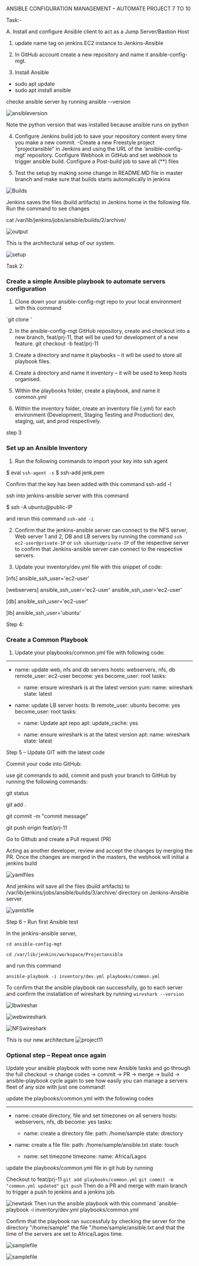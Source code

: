 ANSIBLE CONFIGURATION MANAGEMENT – AUTOMATE PROJECT 7 TO 10

Task:-

A. Install and configure Ansible client to act as a Jump Server/Bastion Host

1. update name tag on jenkins EC2 instance to Jenkins-Ansible 

2. In GitHub account create a new repository and name it ansible-config-mgt.

3. Install Ansible
 - sudo apt update
 - sudo apt install ansible
 
 checke ansible server by running 
 ansible --version
 
 ![ansibleversion](ansibleversion.png)

 Note the python version that was installed because ansible runs on python

 4. Configure Jenkins build job to save your repository content every time you make a new commit.
 -Create a new Freestyle project "projectansible" in Jenkins and using the URL of the ‘ansible-config-mgt’ repository.
Configure Webhook in GitHub and set webhook to trigger ansible build.
Configure a Post-build job to save all (**) files

5. Test the setup by making some change in README.MD file in master branch and make sure that builds starts automatically in jenkins



![Builds](Build2.png)


Jenkins saves the files (build artifacts) in Jenkins home in the following file. Run the command to see changes 

cat /var/lib/jenkins/jobs/ansible/builds/2/archive/

![output](output.png)

This is the architectural setup of our system.

![setup](setup.png)

Task 2:
 ###   Create a simple Ansible playbook to automate servers configuration

 1. Clone down your ansible-config-mgt repo to your local environment with this command

`git clone <ansible-config-mgt repo link>'

 2. In the ansible-config-mgt GitHub repository, create and checkout into a new branch, feat/prj-11, that will be used for development of a new feature.
git checkout -b feat/prj-11
 
3. Create a directory and name it playbooks – it will be used to store all playbook files.

4. Create a directory and name it inventory – it will be used to keep  hosts organised.

5. Within the playbooks folder, create a playbook, and name it common.yml

6. Within the inventory folder, create an inventory file (.yml) for each environment (Development, Staging Testing and Production) dev, staging, uat, and prod respectively.

step 3 
### Set up an Ansible Inventory
 1. Run the following commands to import your key into ssh agent
 
  $ eval `ssh-agent -s`
  $ ssh-add jenk.pem

 Confirm that the key has been added with this command ssh-add -l

 ssh into jenkins-ansible server with this command

 $ ssh -A ubuntu@public-IP

 and rerun this command `ssh-add -i`

 2. Confirm that the jenkins-ansible server can connect to the NFS server, Web server 1 and 2, DB and LB servers by running the command `ssh ec2-user@private-IP` or `ssh ubuntu@private-IP` of the respective server to confirm that Jenkins-ansible server can connect to the respective servers.

 3. Update your inventory/dev.yml file with this snippet of code:

[nfs]
<NFS-Server-Private-IP-Address> ansible_ssh_user='ec2-user'

[webservers]
<Web-Server1-Private-IP-Address> ansible_ssh_user='ec2-user'
<Web-Server2-Private-IP-Address> ansible_ssh_user='ec2-user'

[db]
<Database-Private-IP-Address> ansible_ssh_user='ec2-user' 

[lb]
<Load-Balancer-Private-IP-Address> ansible_ssh_user='ubuntu'

Step 4:
### Create a Common Playbook

1. Update your playbooks/common.yml file with following code:

---
- name: update web, nfs and db servers
  hosts: webservers, nfs, db
  remote_user: ec2-user
  become: yes
  become_user: root
  tasks:
    - name: ensure wireshark is at the latest version
      yum:
        name: wireshark
        state: latest

- name: update LB server
  hosts: lb
  remote_user: ubuntu
  become: yes
  become_user: root
  tasks:
    - name: Update apt repo
      apt: 
        update_cache: yes

    - name: ensure wireshark is at the latest version
      apt:
        name: wireshark
        state: latest


Step 5 – Update GIT with the latest code

Commit your code into GitHub:

use git commands to add, commit and push your branch to GitHub by running the following commands:

git status

git add .

git commit -m "commit message"

git push origin feat/prj-11

Go to Github and create a Pull request (PR)

Acting as another developer,
review and accept the changes by merging the PR.
Once the changes are merged in the masters, the webhook will initial a jenkins build 

![yamlfiles](yamlfiles.png)

And jenkins will save all the files (build artifacts) to 
/var/lib/jenkins/jobs/ansible/builds/3/archive/ directory on Jenkins-Ansible server.

![yamlsfile](ymlfilesinjenkinsserver.png)


Step 6 – Run first Ansible test

In the jenkins-ansible server,

`cd ansible-config-mgt`

`cd /var/lib/jenkins/workspace/Projectansible`

 and run this command

`ansible-playbook -i inventory/dev.yml playbooks/common.yml`

To confirm that the ansible playbook ran successfully, go to each server and confirm the installation of wireshark  by running `wireshark --version`

![lbwireshar](LBwireshark.png)

![webwireshark](wiresharkweb1.png)

![NFSwireshark](NFSwireshark.png)

This is our new architecture
![project11](project11architecture.png)


 ### Optional step – Repeat once again
Update your ansible playbook with some new Ansible tasks and go through the full checkout -> change codes -> commit -> PR -> merge -> build -> ansible-playbook cycle again to see how easily you can manage a servers fleet of any size with just one command!

update the playbooks/common.yml with the following codes

---
- name: create directory, file and set timezones on all servers
  hosts: webservers, nfs, db
  become: yes
  tasks:

    - name: create a directory
      file:
        path: /home/sample
        state: directory

- name: create a file
  file:
    path: /home/sample/ansible.txt
    state: touch 
      

    - name: set timezone
      timezone:
        name: Africa/Lagos

update the playbooks/common.yml file in git hub by running

Checkout to feat/prj-11
 `git add playbooks/common.yml`
 `git commit -m "common.yml updated"`
 `git push` 
 Then do a PR and merge with main branch to trigger a push to jenkins and a jenkins job.

 ![newtask](newtasksadded.png)
 Then run the ansible playbook with this command 
 `ansible-playbook -i inventory/dev.yml playbooks/common.yml

 Confirm that the playbook ran successfuly by checking the server for the directory "/home/sample" the file "/home/sample/ansible.txt
 and that the time of the servers are set to Africa/Lagos time.
 
 ![samplefile](samplefile.png)


 ![samplefile](Samplefilecreated.png)




